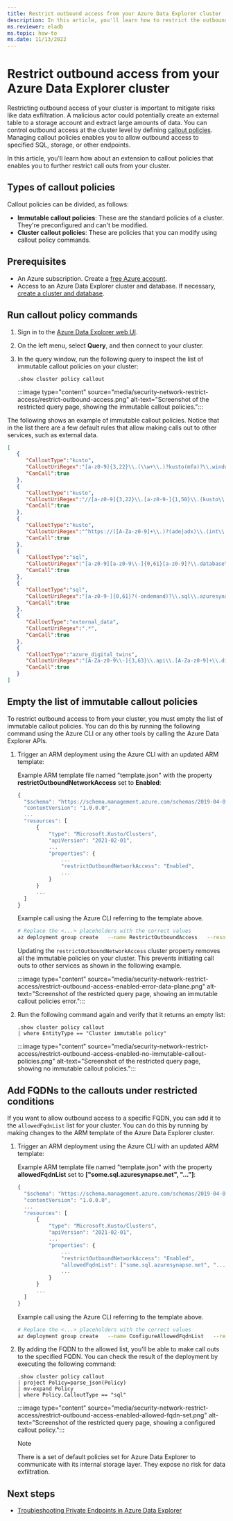 ```yaml
---
title: Restrict outbound access from your Azure Data Explorer cluster
description: In this article, you'll learn how to restrict the outbound access from your Azure Data Explorer cluster to other services.
ms.reviewer: eladb
ms.topic: how-to
ms.date: 11/13/2022
---
```


# Restrict outbound access from your Azure Data Explorer cluster

Restricting outbound access of your cluster is important to mitigate risks like data exfiltration. A malicious actor could potentially create an external table to a storage account and extract large amounts of data. You can control outbound access at the cluster level by defining [callout policies](kusto/management/calloutpolicy.md). Managing callout policies enables you to allow outbound access to specified SQL, storage, or other endpoints.

In this article, you'll learn how about an extension to callout policies that enables you to further restrict call outs from your cluster.

## Types of callout policies

Callout policies can be divided, as follows:

* **Immutable callout policies**: These are the standard policies of a cluster. They're preconfigured and can't be modified.
* **Cluster callout policies**: These are policies that you can modify using callout policy commands.

## Prerequisites

* An Azure subscription. Create a [free Azure account](https://azure.microsoft.com/free/).
* Access to an Azure Data Explorer cluster and database. If necessary, [create a cluster and database](create-cluster-database-portal.md).

## Run callout policy commands

1. Sign in to the [Azure Data Explorer web UI](https://dataexplorer.azure.com/).

1. On the left menu, select **Query**, and then connect to your cluster.
1. In the query window, run the following query to inspect the list of immutable callout policies on your cluster:

    ```kusto
    .show cluster policy callout
    ```

    :::image type="content" source="media/security-network-restrict-access/restrict-outbound-access.png" alt-text="Screenshot of the restricted query page, showing the immutable callout policies.":::

The following shows an example of immutable callout policies. Notice that in the list there are a few default rules that allow making calls out to other services, such as external data.

```json
[
   {
      "CalloutType":"kusto",
      "CalloutUriRegex":"[a-z0-9]{3,22}\\.(\\w+\\.)?kusto(mfa)?\\.windows\\.net/?$",
      "CanCall":true
   },
   {
      "CalloutType":"kusto",
      "CalloutUriRegex":"//[a-z0-9]{3,22}\\.[a-z0-9-]{1,50}\\.(kusto\\.azuresynapse|kustodev\\.azuresynapse-dogfood)\\.net/?$",
      "CanCall":true
   },
   {
      "CalloutType":"kusto",
      "CalloutUriRegex":"^https://([A-Za-z0-9]+\\.)?(ade|adx)\\.(int\\.)?(applicationinsights|loganalytics|monitor)\\.(io|azure(\\.com|\\.us|\\.cn))/",
      "CanCall":true
   },
   {
      "CalloutType":"sql",
      "CalloutUriRegex":"[a-z0-9][a-z0-9\\-]{0,61}[a-z0-9]?\\.database\\.windows\\.net/?$",
      "CanCall":true
   },
   {
      "CalloutType":"sql",
      "CalloutUriRegex":"[a-z0-9-]{0,61}?(-ondemand)?\\.sql\\.azuresynapse(-dogfood)?\\.net/?$",
      "CanCall":true
   },
   {
      "CalloutType":"external_data",
      "CalloutUriRegex":".*",
      "CanCall":true
   },
   {
      "CalloutType":"azure_digital_twins",
      "CalloutUriRegex":"[A-Za-z0-9\\-]{3,63}\\.api\\.[A-Za-z0-9]+\\.digitaltwins\\.azure\\.net/?$",
      "CanCall":true
   }
]
```

## Empty the list of immutable callout policies

To restrict outbound access to from your cluster, you must empty the list of immutable callout policies. You can do this by running the following command using the Azure CLI or any other tools by calling the Azure Data Explorer APIs.

1. Trigger an ARM deployment using the Azure CLI with an updated ARM template:

    Example ARM template file named "template.json" with the property **restrictOutboundNetworkAccess** set to **Enabled**:

    ```javascript
    {
      "$schema": "https://schema.management.azure.com/schemas/2019-04-01/deploymentTemplate.json#",
      "contentVersion": "1.0.0.0",
      ...
      "resources": [
          {
              "type": "Microsoft.Kusto/Clusters",
              "apiVersion": "2021-02-01",
              ...
              "properties": {
                  ...
                  "restrictOutboundNetworkAccess": "Enabled",
                  ...
              }
          }
          ...
      ]
    }
    ```

    Example call using the Azure CLI referring to the template above.

    ```bash
    # Replace the <...> placeholders with the correct values
    az deployment group create   --name RestrictOutboundAccess   --resource-group <resource group>   --template-file ./template.json
    ```

    Updating the `restrictOutboundNetworkAccess` cluster property removes all the immutable policies on your cluster. This prevents initiating call outs to other services as shown in the following example.

    :::image type="content" source="media/security-network-restrict-access/restrict-outbound-access-enabled-error-data-plane.png" alt-text="Screenshot of the restricted query page, showing an immutable callout policies error.":::

1. Run the following command again and verify that it returns an empty list:

    ```kusto
    .show cluster policy callout 
    | where EntityType == "Cluster immutable policy"
    ```

    :::image type="content" source="media/security-network-restrict-access/restrict-outbound-access-enabled-no-immutable-callout-policies.png" alt-text="Screenshot of the restricted query page, showing no immutable callout policies.":::

## Add FQDNs to the callouts under restricted conditions

If you want to allow outbound access to a specific FQDN, you can add it to the `allowedFqdnList` list for your cluster. You can do this by running by making changes to the ARM template of the Azure Data Explorer cluster.

1. Trigger an ARM deployment using the Azure CLI with an updated ARM template:

    Example ARM template file named "template.json" with the property **allowedFqdnList** set to **["some.sql.azuresynapse.net", "..."]**:

    ```javascript
    {
      "$schema": "https://schema.management.azure.com/schemas/2019-04-01/deploymentTemplate.json#",
      "contentVersion": "1.0.0.0",
      ...
      "resources": [
          {
              "type": "Microsoft.Kusto/Clusters",
              "apiVersion": "2021-02-01",
              ...
              "properties": {
                  ...
                  "restrictOutboundNetworkAccess": "Enabled",
                  "allowedFqdnList": ["some.sql.azuresynapse.net", "..."]
                  ...
              }
          }
          ...
      ]
    }
    ```

    Example call using the Azure CLI referring to the template above.

    ```bash
    # Replace the <...> placeholders with the correct values
    az deployment group create   --name ConfigureAllowedFqdnList   --resource-group <resource group>   --template-file ./template.json
    ```

1. By adding the FQDN to the allowed list, you'll be able to make call outs to the specified FQDN. You can check the result of the deployment by executing the following command:

    ```kusto
    .show cluster policy callout 
    | project Policy=parse_json(Policy)
    | mv-expand Policy
    | where Policy.CalloutType == "sql" 
    ```

    :::image type="content" source="media/security-network-restrict-access/restrict-outbound-access-enabled-allowed-fqdn-set.png" alt-text="Screenshot of the restricted query page, showing a configured callout policy.":::

    > [!NOTE]
    > There is a set of default policies set for Azure Data Explorer to communicate with its internal storage layer. They expose no risk for data exfiltration.

## Next steps

* [Troubleshooting Private Endpoints in Azure Data Explorer](security-network-private-endpoint-troubleshoot.md)
